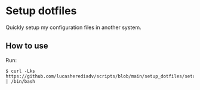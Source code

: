 # Setup dotfiles

Quickly setup my configuration files in another system.

## How to use

Run:
```
$ curl -Lks https://github.com/lucasherediadv/scripts/blob/main/setup_dotfiles/setup | /bin/bash
```

